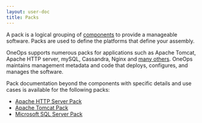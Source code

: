 ```yaml
---
layout: user-doc
title: Packs
---
```


A pack is a logical grouping of [components](./components.html) to provide a manageable software. Packs are used to
define the platforms that define your assembly.

OneOps supports numerous packs for applications such as Apache Tomcat, Apache HTTP server, mySQL, Cassandra, Nginx and
[many others](/general/integrations.html#software). OneOps maintains management metadata and code that deploys,
configures, and manages the software.

Pack documentation beyond the components with specific details and use cases is available for the following packs:

- [Apache HTTP Server Pack](./apache-http-server-pack.html)
- [Apache Tomcat Pack](./apache-tomcat-pack.html)
- [Microsoft SQL Server Pack](./ms-sqlserver-pack.html)

